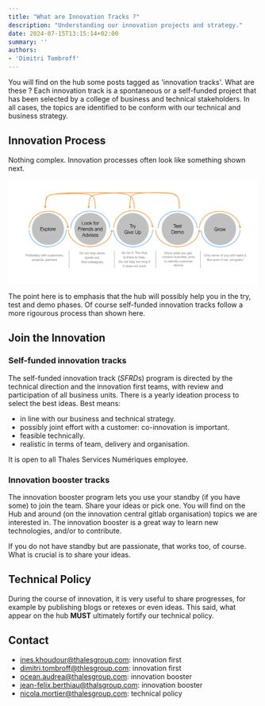 ```yaml
---
title: "What are Innovation Tracks ?"
description: "Understanding our innovation projects and strategy."
date: 2024-07-15T13:15:14+02:00
summary: ''
authors:
- 'Dimitri Tombroff'
---
```


You will find on the hub some posts tagged as 'innovation tracks'. What are these ? 
Each innovation track is a spontaneous or a self-funded project that has been selected by a college of business
and technical stakeholders. In all cases, the topics are identified to be conform with our technical and business 
strategy.

## Innovation Process

Nothing complex. Innovation processes often look like something shown next. 

![](innnovation-cycle.png)


The point here is to emphasis that the hub will possibly help you in the try, test and demo phases. 
Of course self-funded innovation tracks follow a more rigourous process than shown here.

## Join the Innovation

### Self-funded innovation tracks

The self-funded innovation track (*SFRD*s) program is directed by the technical 
direction and the innovation first teams, with
review and participation of all business units. There is a yearly ideation 
process to select the best ideas. Best means:

* in line with our business and technical strategy.
* possibly joint effort with a customer: co-innovation is important.
* feasible technically.
* realistic in terms of team, delivery and organisation.

It is open to all Thales Services Numériques employee.

### Innovation booster tracks

The innovation booster program lets you use your standby (if you have some) to join the team. Share your ideas or pick one.
You will find on the Hub and around (on the innovation central gitlab organisation) topics we are interested in.
The innovation booster is a great way to learn new technologies, and/or to contribute. 

If you do not have standby but are passionate, that works too, of course. What is crucial is to share your ideas.

## Technical Policy

During the course of innovation, it is very useful to share progresses, for example by publishing blogs or retexes or even ideas. This said, what appear on the hub **MUST** ultimately fortify our technical policy. 

## Contact

- ines.khoudour@thalesgroup.com: innovation first
- dimitri.tombroff@thlesgroup.com: innovation first
- ocean.audrea@thalesgroup.com: innovation booster
- jean-felix.berthiau@thalsgroup.com: innovation booster
- nicola.mortier@thalesgroup.com: technical policy







